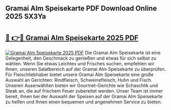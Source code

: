 ## Gramai Alm Speisekarte PDF Download Online 2025 SX3Ya

# <h2><a href="http://gc6do7.nevu.top/?p=Gramai+Alm+Speisekarte">🔗 👉🔴 Gramai Alm Speisekarte 2025 PDF</a></h2>

[![Gramai Alm Speisekarte 2025 PDF](https://i.imgur.com/dBaPXMq.png)](http://gc6do7.nevu.top/?p=Gramai+Alm+Speisekarte)
Die Gramai Alm Speisekarte ist eine Gelegenheit, den Geschmack zu genießen und etwas für sich selbst zu wählen. Wenn Sie etwas Leichtes und Frisches suchen, empfehlen wir Ihnen, unseren Salatbereich auf der Gramai Alm Speisekarte zu überprüfen. Für Fleischliebhaber bietet unsere Gramai Alm Speisekarte eine große Auswahl an Gerichten: Rindfleisch, Schweinefleisch, Huhn und Fisch. Unseren Auserwählten bieten wir Gourmet-Gerichte wie Schaschlik und Steak an, die auf frischem Feuer zubereitet werden. Unser Team ist immer bereit, Ihnen bei der Auswahl der Speisen auf der Gramai Alm Speisekarte zu helfen und Ihnen einen bequemen und angenehmen Service zu bieten.
